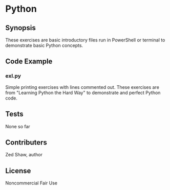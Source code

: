 # Python
## Synopsis

These exercises are basic introductory files run in PowerShell or terminal to demonstrate basic Python concepts.

## Code Example

### exl.py
Simple printing exercises with lines commented out.
These exercises are from "Learning Python the Hard Way" to demonstrate and perfect Python code.

## Tests

None so far

## Contributers

Zed Shaw, author

## License

Noncommercial Fair Use
